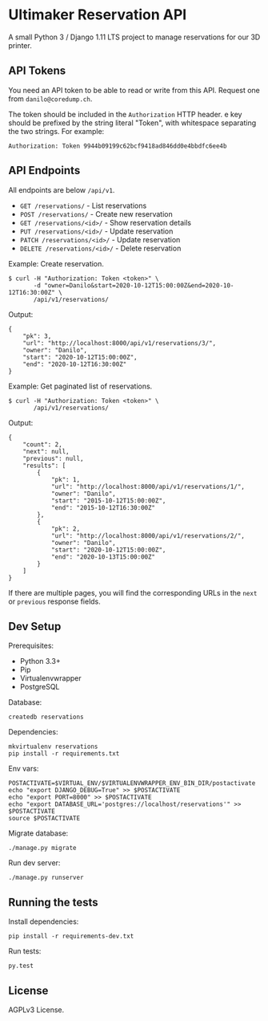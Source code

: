 # Ultimaker Reservation API

A small Python 3 / Django 1.11 LTS project to manage reservations for our 3D printer.


## API Tokens

You need an API token to be able to read or write from this API. Request one
from `danilo@coredump.ch`.

The token should be included in the `Authorization` HTTP header. e key should
be prefixed by the string literal "Token", with whitespace separating the two
strings. For example:

    Authorization: Token 9944b09199c62bcf9418ad846dd0e4bbdfc6ee4b


## API Endpoints

All endpoints are below `/api/v1`.

- `GET /reservations/` - List reservations
- `POST /reservations/` - Create new reservation
- `GET /reservations/<id>/` - Show reservation details
- `PUT /reservations/<id>/` - Update reservation
- `PATCH /reservations/<id>/` - Update reservation
- `DELETE /reservations/<id>/` - Delete reservation

Example: Create reservation.

    $ curl -H "Authorization: Token <token>" \
           -d "owner=Danilo&start=2020-10-12T15:00:00Z&end=2020-10-12T16:30:00Z" \
           /api/v1/reservations/

Output:

    {
        "pk": 3,
        "url": "http://localhost:8000/api/v1/reservations/3/",
        "owner": "Danilo",
        "start": "2020-10-12T15:00:00Z",
        "end": "2020-10-12T16:30:00Z"
    }

Example: Get paginated list of reservations.

    $ curl -H "Authorization: Token <token>" \
           /api/v1/reservations/

Output:

    {
        "count": 2,
        "next": null,
        "previous": null,
        "results": [
            {
                "pk": 1,
                "url": "http://localhost:8000/api/v1/reservations/1/",
                "owner": "Danilo",
                "start": "2015-10-12T15:00:00Z",
                "end": "2015-10-12T16:30:00Z"
            },
            {
                "pk": 2,
                "url": "http://localhost:8000/api/v1/reservations/2/",
                "owner": "Danilo",
                "start": "2020-10-12T15:00:00Z",
                "end": "2020-10-13T15:00:00Z"
            }
        ]
    }

If there are multiple pages, you will find the corresponding URLs in the `next`
or `previous` response fields.


## Dev Setup

Prerequisites:

- Python 3.3+
- Pip
- Virtualenvwrapper
- PostgreSQL

Database:

    createdb reservations

Dependencies:

    mkvirtualenv reservations
    pip install -r requirements.txt

Env vars:

    POSTACTIVATE=$VIRTUAL_ENV/$VIRTUALENVWRAPPER_ENV_BIN_DIR/postactivate
    echo "export DJANGO_DEBUG=True" >> $POSTACTIVATE
    echo "export PORT=8000" >> $POSTACTIVATE
    echo "export DATABASE_URL='postgres://localhost/reservations'" >> $POSTACTIVATE
    source $POSTACTIVATE

Migrate database:

    ./manage.py migrate

Run dev server:

    ./manage.py runserver

## Running the tests

Install dependencies:

    pip install -r requirements-dev.txt

Run tests:

    py.test

## License

AGPLv3 License.
